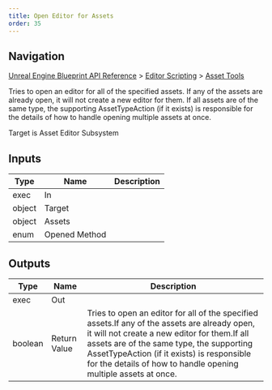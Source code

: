 ```yaml
---
title: Open Editor for Assets
order: 35
---
```

## Navigation

[Unreal Engine Blueprint API Reference](https://dev.epicgames.com/documentation/en-us/unreal-engine/BlueprintAPI) > [Editor Scripting](https://dev.epicgames.com/documentation/en-us/unreal-engine/BlueprintAPI/EditorScripting) > [Asset Tools](https://dev.epicgames.com/documentation/en-us/unreal-engine/BlueprintAPI/EditorScripting/AssetTools)

Tries to open an editor for all of the specified assets.
If any of the assets are already open, it will not create a new editor for them.
If all assets are of the same type, the supporting AssetTypeAction (if it exists) is responsible for the details of how to handle opening multiple assets at once.

Target is Asset Editor Subsystem

## Inputs

| Type | Name | Description |
| --- | --- | --- |
| exec | In |  |
| object | Target |  |
| object | Assets |  |
| enum | Opened Method |  |

## Outputs

| Type | Name | Description |
| --- | --- | --- |
| exec | Out |  |
| boolean | Return Value | Tries to open an editor for all of the specified assets.If any of the assets are already open, it will not create a new editor for them.If all assets are of the same type, the supporting AssetTypeAction (if it exists) is responsible for the details of how to handle opening multiple assets at once. |
